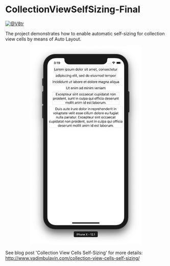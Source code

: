# CollectionViewSelfSizing-Final
[![@V8tr](https://img.shields.io/badge/contact-@V8tr-blue.svg?style=flat)](https://twitter.com/V8tr)

The project demonstrates how to enable automatic self-sizing for collection view cells by means of Auto Layout.

<p align="center">
    <img src="demo.png" width="350" max-width="50%" alt="Collection view self-sizing cells" />
</p>

See blog post 'Collection View Cells Self-Sizing' for more details: http://www.vadimbulavin.com/collection-view-cells-self-sizing/
